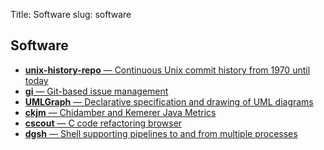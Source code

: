 Title: Software
slug: software

<div class="panel panel-default">
  <div class="panel-heading">
	<h2>Software</h2>
  </div>
  <ul class="list-group">
	   <a href="https://github.com/dspinellis/unix-history-repo"><li class="list-group-item"><b>unix-history-repo</b> &mdash; Continuous Unix commit history from 1970 until today</li></a>
	   <a href="https://github.com/dspinellis/gi"><li class="list-group-item"><b>gi</b> &mdash; Git-based issue management</li></a>
	   <a href="https://github.com/dspinellis/UMLGraph"><li class="list-group-item"><b>UMLGraph</b> &mdash; Declarative specification and drawing of UML diagrams</li></a>
	   <a href="https://github.com/dspinellis/ckjm"><li class="list-group-item"><b>ckjm</b> &mdash; Chidamber and Kemerer Java Metrics</li></a>
	   <a href="https://github.com/dspinellis/cscout"><li class="list-group-item"><b>cscout</b> &mdash; C code refactoring browser</li></a>
	   <a href="https://github.com/dspinellis/dgsh"><li class="list-group-item"><b>dgsh</b> &mdash; Shell supporting pipelines to and from multiple processes</li></a>
  </ul>
</div>